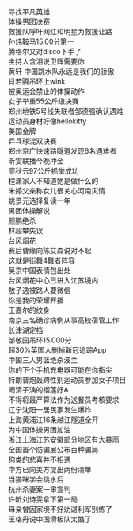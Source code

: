 寻找平凡英雄  
体操男团决赛  
救援队呼吁网红和明星为救援让路  
孙炜鞍马15.00分第一  
腾格尔又对disco下手了  
主持人含泪说卫辉需要你  
黄轩 中国跳水队永远是我们的骄傲  
肖若腾吊环上wink  
被奥运会禁止的体操动作  
女子举重55公斤级决赛  
郑州地铁5号线失联者邹德强确认遇难  
运动员身材好像hellokitty  
美国金牌  
乒乓球混双决赛  
郑州京广快速路隧道发现6名遇难者  
昕雯联播今晚冲金  
廖秋云97公斤抓举成功  
程潇家人不知道她是做什么的  
朱婷父亲称女儿很关心河南灾情  
姚景元选择复读一年  
男团体操解说  
颜鹏绝杀  
林超攀失误  
台风烟花  
赛后曹缘向陈艾森说对不起  
这就是街舞4舞者阵容  
吴京中国表情包出处  
台风烟花中心已进入江苏境内  
敖子逸被路人要微信  
你是我的荣耀开播  
王嘉尔的纹身  
南京三名确诊病例从事高校宿管工作  
长津湖定档  
邹敬园吊环15.000分  
超30%英国人删掉新冠追踪App  
中国三人男篮绝杀波兰  
你的下个手机充电器可能在你指尖  
特朗普炮轰跨性别运动员参加女子项目  
阚清子演的榴莲好A  
不得将最严算法作为送餐员考核要求  
辽宁沈阳一居民家发生爆炸  
上海黄浦江16条越江隧道全开  
为中国体操男团加油  
浙江上海江苏安徽部分地区有大暴雨  
全国首个防骗展公布百种骗局  
狗类的悲喜并不相通  
中方已向美方提出两份清单  
当猫咪学会跳水后  
杭州杀妻案一审宣判  
许昕刘诗雯拿下第一局  
母亲曾因家境不好劝谌利军别练了  
王珞丹说中国滑板队太酷了  
